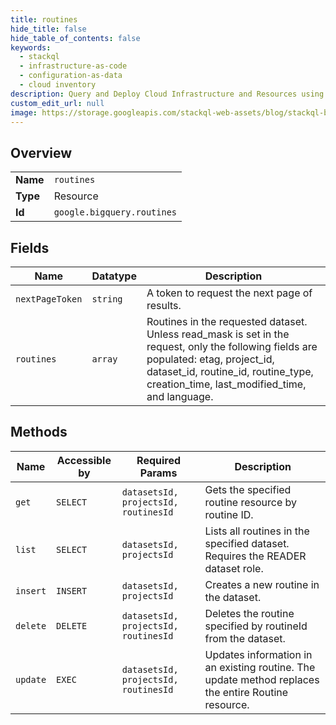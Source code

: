 ```yaml
---
title: routines
hide_title: false
hide_table_of_contents: false
keywords:
  - stackql
  - infrastructure-as-code
  - configuration-as-data
  - cloud inventory
description: Query and Deploy Cloud Infrastructure and Resources using SQL
custom_edit_url: null
image: https://storage.googleapis.com/stackql-web-assets/blog/stackql-blog-post-featured-image.png
---
```

  
    

## Overview
<table><tbody>
<tr><td><b>Name</b></td><td><code>routines</code></td></tr>
<tr><td><b>Type</b></td><td>Resource</td></tr>
<tr><td><b>Id</b></td><td><code>google.bigquery.routines</code></td></tr>
</tbody></table>

## Fields
| Name | Datatype | Description |
| ---- | -------- | ----------- |
| `nextPageToken` | `string` | A token to request the next page of results. |
| `routines` | `array` | Routines in the requested dataset. Unless read_mask is set in the request, only the following fields are populated: etag, project_id, dataset_id, routine_id, routine_type, creation_time, last_modified_time, and language. |
## Methods
| Name | Accessible by | Required Params | Description |
| ---- | ------------- | --------------- | ----------- |
| `get` | `SELECT` | `datasetsId, projectsId, routinesId` | Gets the specified routine resource by routine ID. |
| `list` | `SELECT` | `datasetsId, projectsId` | Lists all routines in the specified dataset. Requires the READER dataset role. |
| `insert` | `INSERT` | `datasetsId, projectsId` | Creates a new routine in the dataset. |
| `delete` | `DELETE` | `datasetsId, projectsId, routinesId` | Deletes the routine specified by routineId from the dataset. |
| `update` | `EXEC` | `datasetsId, projectsId, routinesId` | Updates information in an existing routine. The update method replaces the entire Routine resource. |
